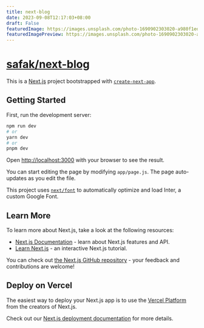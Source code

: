 ```yaml
---
title: next-blog
date: 2023-09-08T12:17:03+08:00
draft: False
featuredImage: https://images.unsplash.com/photo-1690902303020-a980f1eda16b?ixid=M3w0NjAwMjJ8MHwxfHJhbmRvbXx8fHx8fHx8fDE2OTQxNDY0OTB8&ixlib=rb-4.0.3
featuredImagePreview: https://images.unsplash.com/photo-1690902303020-a980f1eda16b?ixid=M3w0NjAwMjJ8MHwxfHJhbmRvbXx8fHx8fHx8fDE2OTQxNDY0OTB8&ixlib=rb-4.0.3
---
```


# [safak/next-blog](https://github.com/safak/next-blog)

This is a [Next.js](https://nextjs.org/) project bootstrapped with [`create-next-app`](https://github.com/vercel/next.js/tree/canary/packages/create-next-app).

## Getting Started

First, run the development server:

```bash
npm run dev
# or
yarn dev
# or
pnpm dev
```

Open [http://localhost:3000](http://localhost:3000) with your browser to see the result.

You can start editing the page by modifying `app/page.js`. The page auto-updates as you edit the file.

This project uses [`next/font`](https://nextjs.org/docs/basic-features/font-optimization) to automatically optimize and load Inter, a custom Google Font.

## Learn More

To learn more about Next.js, take a look at the following resources:

- [Next.js Documentation](https://nextjs.org/docs) - learn about Next.js features and API.
- [Learn Next.js](https://nextjs.org/learn) - an interactive Next.js tutorial.

You can check out [the Next.js GitHub repository](https://github.com/vercel/next.js/) - your feedback and contributions are welcome!

## Deploy on Vercel

The easiest way to deploy your Next.js app is to use the [Vercel Platform](https://vercel.com/new?utm_medium=default-template&filter=next.js&utm_source=create-next-app&utm_campaign=create-next-app-readme) from the creators of Next.js.

Check out our [Next.js deployment documentation](https://nextjs.org/docs/deployment) for more details.

